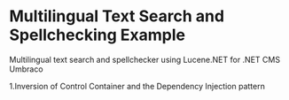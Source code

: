 # Multilingual Text Search and Spellchecking Example
Multilingual text search and spellchecker using Lucene.NET for .NET CMS Umbraco

1.Inversion of Control Container and the Dependency Injection pattern

